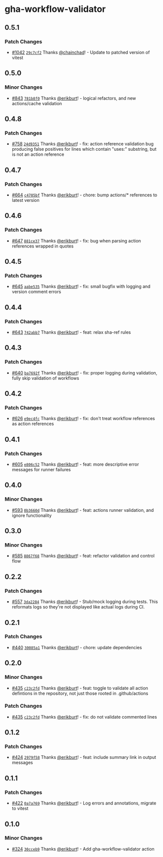 # gha-workflow-validator

## 0.5.1

### Patch Changes

- [#1042](https://github.com/smartcontractkit/.github/pull/1042)
  [`29c7cf2`](https://github.com/smartcontractkit/.github/commit/29c7cf2f07b2280c7ca2e04883b2b32b5d0d9972)
  Thanks [@chainchad](https://github.com/chainchad)! - Update to patched version
  of vitest

## 0.5.0

### Minor Changes

- [#843](https://github.com/smartcontractkit/.github/pull/843)
  [`781b8f0`](https://github.com/smartcontractkit/.github/commit/781b8f07726ed9554fe55242510ac756f65e6824)
  Thanks [@erikburt](https://github.com/erikburt)! - logical refactors, and new
  actions/cache validation

## 0.4.8

### Patch Changes

- [#758](https://github.com/smartcontractkit/.github/pull/758)
  [`24d9351`](https://github.com/smartcontractkit/.github/commit/24d9351ac0c5cc7ad12de5bcd4a6e4eeaf083a96)
  Thanks [@erikburt](https://github.com/erikburt)! - fix: action reference
  validation bug producing false positives for lines which contain "uses:"
  substring, but is not an action reference

## 0.4.7

### Patch Changes

- [#664](https://github.com/smartcontractkit/.github/pull/664)
  [`c4705bf`](https://github.com/smartcontractkit/.github/commit/c4705bfdbf6c8e57c080d82a3c4f013aa96a2dfb)
  Thanks [@erikburt](https://github.com/erikburt)! - chore: bump actions/\*
  references to latest version

## 0.4.6

### Patch Changes

- [#647](https://github.com/smartcontractkit/.github/pull/647)
  [`881ce37`](https://github.com/smartcontractkit/.github/commit/881ce375ab24c705507846c8080393174fe8226b)
  Thanks [@erikburt](https://github.com/erikburt)! - fix: bug when parsing
  action references wrapped in quotes

## 0.4.5

### Patch Changes

- [#645](https://github.com/smartcontractkit/.github/pull/645)
  [`aabe535`](https://github.com/smartcontractkit/.github/commit/aabe535c92759769c98573d7653f6ea094b35c64)
  Thanks [@erikburt](https://github.com/erikburt)! - fix: small bugfix with
  logging and version comment errors

## 0.4.4

### Patch Changes

- [#643](https://github.com/smartcontractkit/.github/pull/643)
  [`742abb7`](https://github.com/smartcontractkit/.github/commit/742abb725b961adb8504e92a3472a1d5ebae3a4f)
  Thanks [@erikburt](https://github.com/erikburt)! - feat: relax sha-ref rules

## 0.4.3

### Patch Changes

- [#640](https://github.com/smartcontractkit/.github/pull/640)
  [`ba7692f`](https://github.com/smartcontractkit/.github/commit/ba7692f48b306aaefc4708a6088f5cd8c0ba5bd9)
  Thanks [@erikburt](https://github.com/erikburt)! - fix: proper logging during
  validation, fully skip validation of workflows

## 0.4.2

### Patch Changes

- [#626](https://github.com/smartcontractkit/.github/pull/626)
  [`e9ec4fc`](https://github.com/smartcontractkit/.github/commit/e9ec4fc9bffaa44a907708e791c2904f43049da4)
  Thanks [@erikburt](https://github.com/erikburt)! - fix: don't treat workflow
  references as action references

## 0.4.1

### Patch Changes

- [#605](https://github.com/smartcontractkit/.github/pull/605)
  [`e806c52`](https://github.com/smartcontractkit/.github/commit/e806c52fd88b39e9fbd4781945c88555c1fad06f)
  Thanks [@erikburt](https://github.com/erikburt)! - feat: more descriptive
  error messages for runner failures

## 0.4.0

### Minor Changes

- [#593](https://github.com/smartcontractkit/.github/pull/593)
  [`0b3660d`](https://github.com/smartcontractkit/.github/commit/0b3660db5463c171727741f6222cbe0b7038662a)
  Thanks [@erikburt](https://github.com/erikburt)! - feat: actions runner
  validation, and ignore functionality

## 0.3.0

### Minor Changes

- [#585](https://github.com/smartcontractkit/.github/pull/585)
  [`8867f68`](https://github.com/smartcontractkit/.github/commit/8867f681a3b908ab81d5f023c8d7021503670d4c)
  Thanks [@erikburt](https://github.com/erikburt)! - feat: refactor validation
  and control flow

## 0.2.2

### Patch Changes

- [#557](https://github.com/smartcontractkit/.github/pull/557)
  [`3da2284`](https://github.com/smartcontractkit/.github/commit/3da22843af54e81d2ccbd79903bbd28bd3098f3b)
  Thanks [@erikburt](https://github.com/erikburt)! - Stub/mock logging during
  tests. This reformats logs so they're not displayed like actual logs during
  CI.

## 0.2.1

### Patch Changes

- [#440](https://github.com/smartcontractkit/.github/pull/440)
  [`30085a1`](https://github.com/smartcontractkit/.github/commit/30085a1fa888c180e72d208b0436426f128fa394)
  Thanks [@erikburt](https://github.com/erikburt)! - chore: update dependencies

## 0.2.0

### Minor Changes

- [#435](https://github.com/smartcontractkit/.github/pull/435)
  [`c23c2fd`](https://github.com/smartcontractkit/.github/commit/c23c2fdae45b62f6918ccee1d03171e7068dde8b)
  Thanks [@erikburt](https://github.com/erikburt)! - feat: toggle to validate
  all action defintions in the repository, not just those rooted in
  .github/actions

### Patch Changes

- [#435](https://github.com/smartcontractkit/.github/pull/435)
  [`c23c2fd`](https://github.com/smartcontractkit/.github/commit/c23c2fdae45b62f6918ccee1d03171e7068dde8b)
  Thanks [@erikburt](https://github.com/erikburt)! - fix: do not validate
  commented lines

## 0.1.2

### Patch Changes

- [#424](https://github.com/smartcontractkit/.github/pull/424)
  [`2979f58`](https://github.com/smartcontractkit/.github/commit/2979f58bad57a678d8cd9da331fa5ac2f2b5bd49)
  Thanks [@erikburt](https://github.com/erikburt)! - feat: include summary link
  in output messages

## 0.1.1

### Patch Changes

- [#422](https://github.com/smartcontractkit/.github/pull/422)
  [`0a7a769`](https://github.com/smartcontractkit/.github/commit/0a7a769a8337f5a789c63fabb61d45dfc8fec4b7)
  Thanks [@erikburt](https://github.com/erikburt)! - Log errors and annotations,
  migrate to vitest

## 0.1.0

### Minor Changes

- [#324](https://github.com/smartcontractkit/.github/pull/324)
  [`30cceb9`](https://github.com/smartcontractkit/.github/commit/30cceb962551379e78490979e847e367bf5aae60)
  Thanks [@erikburt](https://github.com/erikburt)! - Add gha-workflow-validator
  action
